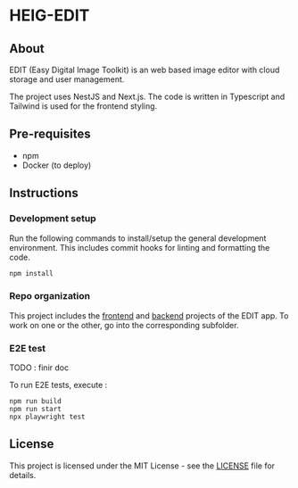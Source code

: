 # HEIG-EDIT

## About

EDIT (Easy Digital Image Toolkit) is an web based image editor with cloud storage
and user management.

The project uses NestJS and Next.js. The code is written in Typescript and Tailwind is used for
the frontend styling.

## Pre-requisites

- npm
- Docker (to deploy)

## Instructions

### Development setup

Run the following commands to install/setup the general development environment. This includes commit hooks for linting and formatting the code.

```bash
npm install
```

### Repo organization

This project includes the [frontend](./frontend/README.md) and [backend](./backend/README.md) projects of the EDIT app. To work on one
or the other, go into the corresponding subfolder.

### E2E test

TODO : finir doc

To run E2E tests, execute :

```
npm run build
npm run start
npx playwright test
```

## License

This project is licensed under the MIT License - see the [LICENSE](./LICENSE) file for details.
